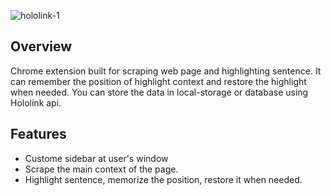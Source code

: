 ![hololink-1](https://user-images.githubusercontent.com/57251712/132675529-a010c286-6b1f-440c-a648-0d8a747a37fa.png)

## Overview

Chrome extension built for scraping web page and highlighting sentence. It can remember the position of highlight context and restore the highlight when needed. You can store the data in local-storage or database using Hololink api.

## Features

- Custome sidebar at user's window
- Scrape the main context of the page.
- Highlight sentence, memorize the position, restore it when needed.




